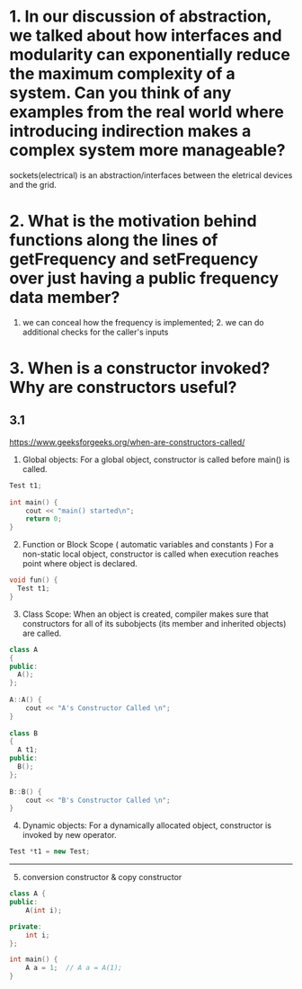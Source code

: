 # 1. In our discussion of abstraction, we talked about how interfaces and modularity can exponentially reduce the maximum complexity of a system. Can you think of any examples from the real world where introducing indirection makes a complex system more manageable?

sockets(electrical) is an abstraction/interfaces between the eletrical devices and the grid.

# 2. What is the motivation behind functions along the lines of getFrequency and setFrequency over just having a public frequency data member?

1. we can conceal how the frequency is implemented; 2. we can do additional checks for the caller's inputs

# 3. When is a constructor invoked? Why are constructors useful?

## 3.1

https://www.geeksforgeeks.org/when-are-constructors-called/
1. Global objects: For a global object, constructor is called before main() is called.
```cpp
Test t1; 
  
int main() { 
    cout << "main() started\n"; 
    return 0; 
}
```

2. Function or Block Scope ( automatic variables and constants ) For a non-static local object, constructor is called when execution reaches point where object is declared. 
```cpp
void fun() { 
  Test t1; 
}
```

3. Class Scope: When an object is created, compiler makes sure that constructors for all of its subobjects (its member and inherited objects) are called.

```cpp
class A 
{ 
public: 
  A(); 
}; 
  
A::A() { 
    cout << "A's Constructor Called \n"; 
} 
  
class B 
{ 
  A t1; 
public: 
  B(); 
}; 
  
B::B() { 
    cout << "B's Constructor Called \n"; 
}
```

4. Dynamic objects: For a dynamically allocated object, constructor is invoked by new operator.
```cpp
Test *t1 = new Test;
```

--------------

5. conversion constructor & copy constructor

```cpp
class A {
public:
    A(int i);

private:
    int i;
};

int main() {
    A a = 1;  // A a = A(1); 
}
```

